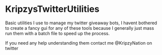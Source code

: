 # KripzysTwitterUtilities

Basic utilities I use to manage my twitter giveaway bots, I havent bothered to create a fancy gui for any of these tools because I generally just mass run them with a batch file to speed up the process.

If you need any help understanding them contact me @KripzyNation on twitter

